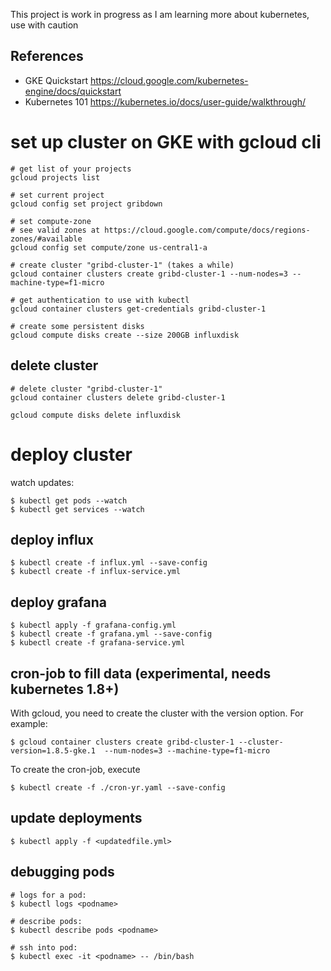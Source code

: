 
This project is work in progress as I am learning more about kubernetes, use with caution


## References

* GKE Quickstart 
https://cloud.google.com/kubernetes-engine/docs/quickstart
* Kubernetes 101 
https://kubernetes.io/docs/user-guide/walkthrough/

# set up cluster on GKE with gcloud cli

    # get list of your projects
    gcloud projects list
    
    # set current project
    gcloud config set project gribdown
    
    # set compute-zone
    # see valid zones at https://cloud.google.com/compute/docs/regions-zones/#available 
    gcloud config set compute/zone us-central1-a
    
    # create cluster "gribd-cluster-1" (takes a while)
    gcloud container clusters create gribd-cluster-1 --num-nodes=3 --machine-type=f1-micro
    
    # get authentication to use with kubectl
    gcloud container clusters get-credentials gribd-cluster-1 
    
    # create some persistent disks
    gcloud compute disks create --size 200GB influxdisk
    
## delete cluster
    
    # delete cluster "gribd-cluster-1"
    gcloud container clusters delete gribd-cluster-1 
    
    gcloud compute disks delete influxdisk
    
# deploy cluster

watch updates:

    $ kubectl get pods --watch
    $ kubectl get services --watch

## deploy influx

    $ kubectl create -f influx.yml --save-config
    $ kubectl create -f influx-service.yml

## deploy grafana

    $ kubectl apply -f grafana-config.yml
    $ kubectl create -f grafana.yml --save-config
    $ kubectl create -f grafana-service.yml
    
## cron-job to fill data (experimental, needs kubernetes 1.8+)

With gcloud, you need to create the cluster with the version option. For example:

    $ gcloud container clusters create gribd-cluster-1 --cluster-version=1.8.5-gke.1  --num-nodes=3 --machine-type=f1-micro

To create the cron-job, execute

    $ kubectl create -f ./cron-yr.yaml --save-config
    
    
## update deployments

    $ kubectl apply -f <updatedfile.yml>
    

## debugging pods

    # logs for a pod:
    $ kubectl logs <podname>

    # describe pods:
    $ kubectl describe pods <podname>
    
    # ssh into pod:
    $ kubectl exec -it <podname> -- /bin/bash
